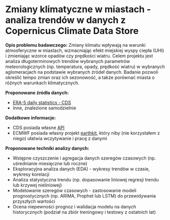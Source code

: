 # Zmiany klimatyczne w miastach - analiza trendów w danych z Copernicus Climate Data Store

**Opis problemu badawczego:** Zmiany klimatu wpływają na warunki atmosferyczne w miastach, wzmacniając efekt miejskiej wyspy ciepła (UHI) i zmieniając wzorce opadów czy prędkości wiatru. Celem projektu jest analiza długoterminowych trendów wybranych parametrów meteorologicznych (np. temperatura, opady, prędkość wiatru) w wybranych aglomeracjach na podstawie wybranych źródeł danych. Badanie pozwoli określić tempo zmian oraz ich sezonowość, a także porównać miasta o różnych warunkach klimatycznych.

**Proponowane źródła danych:**

- [ERA-5 daily statistics - CDS](https://cds.climate.copernicus.eu/datasets/derived-era5-single-levels-daily-statistics?tab=overview)
- Inne, znalezione samodzielnie

**Dodatkowe informacje:**

- CDS posiada własne [API](https://cds.climate.copernicus.eu/how-to-api)
- ECMWF posiada własny projekt [earthkit](https://earthkit.readthedocs.io/en/latest/#), który niby (nie korzystałem z niego) ułatwia wczytywanie i pracę z danymi

**Proponowane techniki analizy danych:**

- Wstępne czyszczenie i agregacja danych szeregów czasowych (np. uśrednianie miesięczne lub roczne)
- Eksploracyjna analiza danych (EDA) - wykresy trendów w czasie, wykresy korelacji
- Analiza statystyczna trendu (np. dopasowanie liniowej regresji trendu lub krzywej nieliniowej)
- Modelowanie szeregów czasowych - zastosowanie modeli prognostycznych (np. ARIMA, Prophet lub LSTM) do przewidywania przyszłych wartości
- Ocena niepewności prognoz i walidacja modelu na danych historycznych (podział na zbiór treningowy i testowy z ostatnich lat)